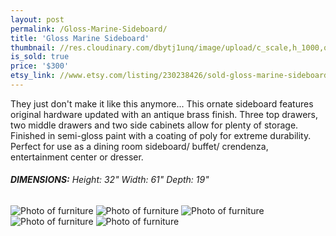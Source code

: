 ```yaml
---
layout: post
permalink: /Gloss-Marine-Sideboard/
title: 'Gloss Marine Sideboard'
thumbnail: //res.cloudinary.com/dbytj1unq/image/upload/c_scale,h_1000,q_80,w_1000/v1429117036/Oakdale-Boutique/Posts/2015-01-12-Charcoal-Grey-Buffet-With-Copper-Hardware/Thumb12.jpg
is_sold: true
price: '$300'
etsy_link: //www.etsy.com/listing/230238426/sold-gloss-marine-sideboard
---
```


They just don't make it like this anymore... This ornate sideboard features original hardware updated with an antique brass finish. Three top drawers, two middle drawers and two side cabinets allow for plenty of storage. Finished in semi-gloss paint with a coating of poly for extreme durability. Perfect for use as a dining room sideboard/ buffet/ crendenza, entertainment center or dresser. 

###### **DIMENSIONS:** Height: 32" Width: 61" Depth: 19"

![Photo of furniture][image1]
![Photo of furniture][image2]
![Photo of furniture][image3]
![Photo of furniture][image4]
![Photo of furniture][image5]

<!-- Images -->
[image1]: //res.cloudinary.com/dbytj1unq/image/upload/c_limit,q_80,w_2000/v1429117038/Oakdale-Boutique/Posts/2015-01-12-Charcoal-Grey-Buffet-With-Copper-Hardware/IMG_8404.jpg

[image2]: //res.cloudinary.com/dbytj1unq/image/upload/c_limit,q_80,w_2000/v1429117038/Oakdale-Boutique/Posts/2015-01-12-Charcoal-Grey-Buffet-With-Copper-Hardware/IMG_8410.jpg

[image3]: //res.cloudinary.com/dbytj1unq/image/upload/c_scale,q_80,w_2000/v1429117037/Oakdale-Boutique/Posts/2015-01-12-Charcoal-Grey-Buffet-With-Copper-Hardware/IMG_8413.jpg

[image4]: //res.cloudinary.com/dbytj1unq/image/upload/c_limit,q_80,w_2000/v1429117036/Oakdale-Boutique/Posts/2015-01-12-Charcoal-Grey-Buffet-With-Copper-Hardware/IMG_8418.jpg

[image5]: //res.cloudinary.com/dbytj1unq/image/upload/c_limit,q_80,w_2000/v1429117037/Oakdale-Boutique/Posts/2015-01-12-Charcoal-Grey-Buffet-With-Copper-Hardware/IMG_8419.jpg
